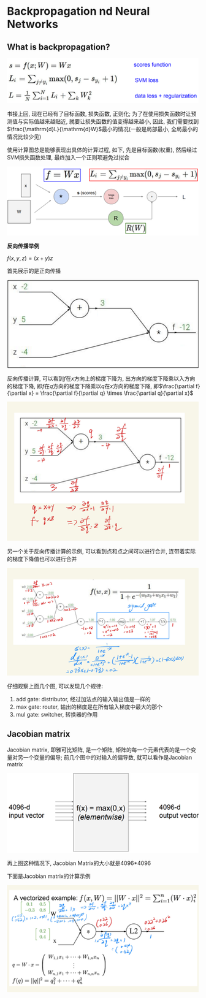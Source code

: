 # Backpropagation nd Neural Networks

## What is backpropagation?

<img alt="last_note" height="117" src="../images/Lecture4/last_note.png" width="500"/>

书接上回, 现在已经有了目标函数, 损失函数, 正则化; 为了在使用损失函数时让预测值与实际值越来越贴近, 就要让损失函数的值变得越来越小,
因此, 我们需要找到$\frac{\mathrm{d}L}{\mathrm{d}W}$最小的情况(一般是局部最小, 全局最小的情况比较少见)

使用计算图总是能够表现出具体的计算过程, 如下, 先是目标函数(权重), 然后经过SVM损失函数处理, 最终加入一个正则项避免过拟合

<img alt="computational_graphs" height="180" src="../images/Lecture4/computational_graphs.png" width="500"/>

**反向传播举例**

$f(x, y, z) = (x + y)z$

首先展示的是正向传播

<img alt="forward_propagation" height="230" src="../images/Lecture4/forward_propagation.png" width="500"/>

反向传播计算, 可以看到$f$在$x$方向上的梯度下降为, 出方向的梯度下降乘以入方向的梯度下降, 即$f$在$q$方向的梯度下降乘以$q$在$x$方向的梯度下降,
即$\frac{\partial f}{\partial x} = \frac{\partial f}{\partial q} \times \frac{\partial q}{\partial x}$

<img alt="backward_propagation1" height="363" src="../images/Lecture4/backward_propagation1.jpg" width="500"/>

另一个关于反向传播计算的示例, 可以看到点和点之间可以进行合并, 连带着实际的梯度下降值也可以进行合并

<img alt="backward_propagation2" height="281" src="../images/Lecture4/backward_propagation2.jpg" width="500"/>

仔细观察上面几个图, 可以发现几个规律:

1. add gate: distributor, 经过加法点的输入输出值是一样的
2. max gate: router, 输出的梯度是在所有输入梯度中最大的那个
3. mul gate: switcher, 转换器的作用

## Jacobian matrix

Jacobian matrix, 即雅可比矩阵, 是一个矩阵, 矩阵的每一个元素代表的是一个变量对另一个变量的偏导;
前几个图中的对输入的偏导数, 就可以看作是Jacobian matrix

<img alt="Vectorized_operations" height="208" src="../images/Lecture4/Vectorized_operations.png" width="500"/>

再上图这种情况下, Jacobian Matrix的大小就是4096*4096

下面是Jacobian matrix的计算示例

<img alt="Jacobian_matrix" height="279" src="../images/Lecture4/Jacobian_matrix.jpg" width="500"/>